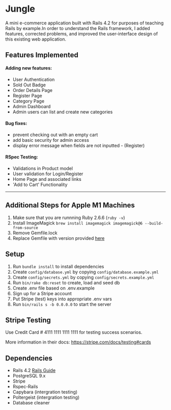 # Jungle

A mini e-commerce application built with Rails 4.2 for purposes of teaching Rails by example.In order to understand the Rails framework, I added features, corrected problems, and improved the user-interface design of this existing web application.

## Features Implemented

#### Adding new features:
- User Authentication
- Sold Out Badge
- Order Details Page
- Register Page
- Category Page
- Admin Dashboard
- Admin users can list and create new categories

#### Bug fixes:
- prevent checking out with an empty cart
- add basic security for admin access
- display error message when fields are not inputted - (Register)

#### RSpec Testing:
- Validations in Product model
- User validation for Login/Register
- Home Page and associated links
- 'Add to Cart' Functionality 

---------------------------------------------------------

## Additional Steps for Apple M1 Machines

1. Make sure that you are runnning Ruby 2.6.6 (`ruby -v`)
1. Install ImageMagick `brew install imagemagick imagemagick@6 --build-from-source`
2. Remove Gemfile.lock
3. Replace Gemfile with version provided [here](https://gist.githubusercontent.com/FrancisBourgouin/831795ae12c4704687a0c2496d91a727/raw/ce8e2104f725f43e56650d404169c7b11c33a5c5/Gemfile)

## Setup

1. Run `bundle install` to install dependencies
2. Create `config/database.yml` by copying `config/database.example.yml`
3. Create `config/secrets.yml` by copying `config/secrets.example.yml`
4. Run `bin/rake db:reset` to create, load and seed db
5. Create .env file based on .env.example
6. Sign up for a Stripe account
7. Put Stripe (test) keys into appropriate .env vars
8. Run `bin/rails s -b 0.0.0.0` to start the server

## Stripe Testing

Use Credit Card # 4111 1111 1111 1111 for testing success scenarios.

More information in their docs: <https://stripe.com/docs/testing#cards>

## Dependencies

* Rails 4.2 [Rails Guide](http://guides.rubyonrails.org/v4.2/)
* PostgreSQL 9.x
* Stripe
* Rspec-Rails
* Capybara (intergration testing)
* Poltergeist (intergration testing)
* Database cleaner
